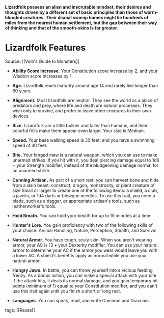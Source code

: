**Lizardfolk possess an alien and inscrutable mindset, their desires and thoughts driven by a different set of basic principles than those of warm-blooded creatures. Their dismal swamp homes might lie hundreds of miles from the nearest human settlement, but the gap between their way of thinking and that of the smooth-skins is far greater.**

# Lizardfolk Features

Source: [[Volo's Guide to Monsters]]

-   **Ability Score Increase.** Your Constitution score increase by 2, and your Wisdom score increases by 1.

-   **Age.** Lizardfolk reach maturity around age 14 and rarely live longer than 60 years.

-   **Alignment.** Most lizardfolk are neutral. They see the world as a place of predators and prey, where life and death are natural processes. They wish only to survive, and prefer to leave other creatures to their own devices.

-   **Size.** Lizardfolk are a little bulkier and taller than humans, and their colorful frills make them appear even larger. Your size is Medium.

-   **Speed.** Your base walking speed is 30 feet, and you have a swimming speed of 30 feet.

-   **Bite.** Your fanged maw is a natural weapon, which you can use to make unarmed strikes. If you hit with it, you deal piercing damage equal to 1d6 + your Strength modifier, instead of the bludgeoning damage normal for an unarmed strike.

-   **Cunning Artisan.** As part of a short rest, you can harvest bone and hide from a slain beast, construct, dragon, monstrosity, or plant creature of size Small or larger to create one of the following items: a shield, a club, a javelin, or 1d4 darts or blowgun needles. To use this trait, you need a blade, such as a dagger, or appropriate artisan's tools, such as leatherworker's tools.

-   **Hold Breath.** You can hold your breath for up to 15 minutes at a time.

-   **Hunter's Lore.** You gain proficiency with two of the following skills of your choice: Animal Handling, Nature, Perception, Stealth, and Survival.

-   **Natural Armor.** You have tough, scaly skin. When you aren't wearing armor, your AC is 13 + your Dexterity modifier. You can use your natural armor to determine your AC if the armor you wear would leave you with a lower AC. A shield's benefits apply as normal while you use your natural armor.

-   **Hungry Jaws.** In battle, you can throw yourself into a vicious feeding frenzy. As a bonus action, you can make a special attack with your bite. If the attack hits, it deals its normal damage, and you gain temporary hit points (minimum of 1) equal to your Constitution modifier, and you can't use this trait again until you finish a short or long rest.

-   **Languages.** You can speak, read, and write Common and Draconic.

tags: [[Races]]
